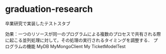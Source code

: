 # graduation-research
卒業研究で実装したテストスタブ

効果：一つのリソースが同一のプログラムによる複数のプロセスで共有される際に起こる並列処理に対して，その処理の実行されるタイミングを調整する．
プログラムの機能
MyDB
MyMongoClient
My
TicketModelTest
